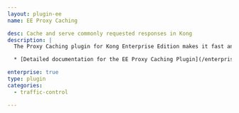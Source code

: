 ```yaml
---
layout: plugin-ee
name: EE Proxy Caching

desc: Cache and serve commonly requested responses in Kong
description: |
  The Proxy Caching plugin for Kong Enterprise Edition makes it fast and easy to configure caching of responses and serving of those cached responses to matching requests.

  * [Detailed documentation for the EE Proxy Caching Plugin](/enterprise/latest/plugins/http-proxy-caching/)

enterprise: true
type: plugin
categories:
  - traffic-control

---
```

